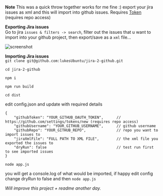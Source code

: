 **Note**  This was a quick throw together works for me fine :) export your jira issues as xml and this will import into github issues. Requires [Token](https://github.com/settings/tokens/new) (requires repo access)

**Exporting Jira issues**  
Go to jira `issues & filters -> search`, filter out the issues that u want to import into your github project, then export/save as a `xml` file...   

![screenshot](https://raw.githubusercontent.com/lukesUbuntu/jira-2-github/master/export_screenshot.png)




**Importing Jira issues**  
`git clone git@github.com:lukesUbuntu/jira-2-github.git`  

`cd jira-2-github`   

`npm i`  

`npm run build`   

`cd dist`   
 
edit config.json and update with required details

```
{
    "githubToken": "YOUR_GITHUB_OAUTH_TOKEN",      // https://github.com/settings/tokens/new (requires repo access)   
    "githubUsername": "YOUR_GITHUB_USERNAME",      // github username
    "githubRepo": "YOUR_GITHUB_REPO",              // repo you want to import issues to
    "jiraXmlFile": "FULL PATH TO XML FILE",        // the xml file you exported the issues to
    "dryRun": false                                // test run first to see imported issues
}
```

`node app.js`    

you will get a console.log of what would be imported, if happy edit config change dryRun to false and then `node app.js` 

*Will improve this project + readme another day.*
